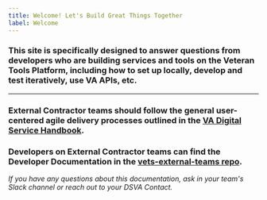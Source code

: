 ```yaml
---
title: Welcome! Let's Build Great Things Together
label: Welcome
---
```


### This site is specifically designed to answer questions from developers who are building services and tools on the Veteran Tools Platform, including how to set up locally, develop and test iteratively, use VA APIs, etc.

<hr>

### External Contractor teams should follow the general user-centered agile delivery processes outlined in the <a title="go to VA Digital Service Handbook" href="https://department-of-veterans-affairs.github.io/va-digital-service-handbook/delivery/index.html" target="_blank">VA Digital Service Handbook</a>.


### Developers on External Contractor teams can find the Developer Documentation in the <a href="https://github.com/department-of-veterans-affairs/vets-external-teams/tree/master/DeveloperDocs" target="_blank">vets-external-teams repo</a>.


*If you have any questions about this documentation, ask in your team's Slack channel or reach out to your DSVA Contact.*
